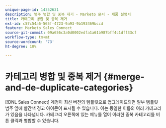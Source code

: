 ```yaml
---
unique-page-id: 14352631
description: 범주 병합 및 중복 제거 - Marketo 문서 - 제품 설명서
title: 카테고리 병합 및 중복 제거
exl-id: c57c54a6-565f-4723-9a93-9b193469bccd
feature: Marketo Sales Connect
source-git-commit: 09a656c3a0d0002edfa1a61b987bff4c1dff33cf
workflow-type: tm+mt
source-wordcount: '73'
ht-degree: 10%

---
```


# 카테고리 병합 및 중복 제거 {#merge-and-de-duplicate-categories}

[!DNL Sales Connect] 계정이 최신 버전의 템플릿으로 업그레이드되면 일부 템플릿 범주 옆에 빨간색 경고 아이콘이 표시될 수 있습니다. 이는 동일한 이름의 여러 카테고리가 있음을 나타냅니다. 카테고리 오른쪽에 있는 메뉴를 열어 이러한 중복 카테고리를 버튼 클릭과 병합할 수 있습니다.
